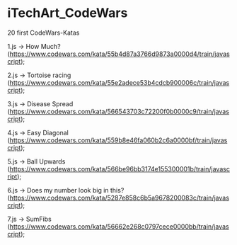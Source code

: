 # iTechArt_CodeWars
20 first CodeWars-Katas

1.js -> How Much? (https://www.codewars.com/kata/55b4d87a3766d9873a0000d4/train/javascript);

2.js -> Tortoise racing (https://www.codewars.com/kata/55e2adece53b4cdcb900006c/train/javascript);

3.js -> Disease Spread (https://www.codewars.com/kata/566543703c72200f0b0000c9/train/javascript);

4.js -> Easy Diagonal (https://www.codewars.com/kata/559b8e46fa060b2c6a0000bf/train/javascript);

5.js -> Ball Upwards (https://www.codewars.com/kata/566be96bb3174e155300001b/train/javascript);

6.js -> Does my number look big in this? (https://www.codewars.com/kata/5287e858c6b5a9678200083c/train/javascript);

7.js -> SumFibs (https://www.codewars.com/kata/56662e268c0797cece0000bb/train/javascript);
